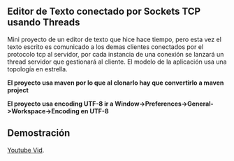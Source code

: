 ## Editor de Texto conectado por Sockets TCP usando Threads
Mini proyecto de un editor de texto que hice hace tiempo, pero esta vez el texto escrito es comunicado a los demas clientes conectados por el protocolo tcp al servidor,
por cada instancia de una conexión se lanzará un thread servidor que gestionará al cliente. El modelo de la aplicación usa una topología en estrella.

**El proyecto usa maven por lo que al clonarlo hay que convertirlo a maven project**

**El proyecto usa encoding UTF-8 ir a Window->Preferences->General->Workspace->Encoding en UTF-8**

## Demostración
[Youtube Vid](https://youtu.be/87H9dRaTYbg).
